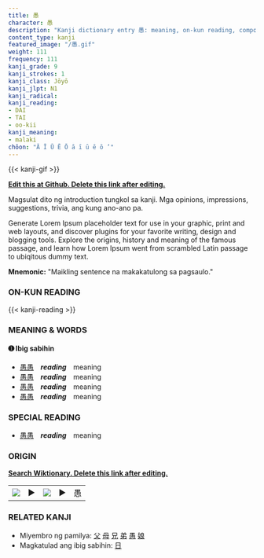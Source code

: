 ```yaml
---
title: 愚
character: 愚
description: "Kanji dictionary entry 愚: meaning, on-kun reading, compounds, origin, related kanji"
content_type: kanji
featured_image: "/愚.gif"
weight: 111
frequency: 111
kanji_grade: 9
kanji_strokes: 1
kanji_class: Jōyō
kanji_jlpt: N1
kanji_radical: 
kanji_reading: 
- DAI
- TAI
- oo-kii
kanji_meaning:
- malaki
chōon: "Ā Ī Ū Ē Ō ā ī ū ē ō ’"
---
```

[//]: # (Don't edit the line below. Kanji animated GIF code is automatically generated.)
{{< kanji-gif >}}

[//]: # (Edit below this line.)

**[Edit this at Github. Delete this link after editing.](https://github.com/tim0g/tim/tree/main/content/kanji/愚/index.md)**

Magsulat dito ng introduction tungkol sa kanji. Mga opinions, impressions, suggestions, trivia, ang kung ano-ano pa.

Generate Lorem Ipsum placeholder text for use in your graphic, print and web layouts, and discover plugins for your favorite writing, design and blogging tools. Explore the origins, history and meaning of the famous passage, and learn how Lorem Ipsum went from scrambled Latin passage to ubiqitous dummy text.
 
**Mnemonic:** "Maikling sentence na makakatulong sa pagsaulo."

### ON-KUN READING

[//]: # (Don't edit the line below. ON-KUN READING code is automatically generated.)
{{< kanji-reading >}}

### MEANING & WORDS

#### ➊ **Ibig sabihin**
  - [愚](../愚)[愚](../愚)　***reading***　meaning
  - [愚](../愚)[愚](../愚)　***reading***　meaning
  - [愚](../愚)[愚](../愚)　***reading***　meaning
  - [愚](../愚)[愚](../愚)　***reading***　meaning

### SPECIAL READING
  - [愚](../愚)[愚](../愚)　***reading***　meaning

### ORIGIN

**[Search Wiktionary. Delete this link after editing.](https://wiktionary.org/wiki/愚)**
<table class="kanji-table"><tr><td>
<img src="60px-愚-bronze.svg.png">
</td><td>▶</td><td>
<img src="60px-愚-oracle.svg.png">
</td><td>▶</td>
<td class="kanji-origin">愚</td>
</tr></table>

### RELATED KANJI
- Miyembro ng pamilya: [父](../父) [母](../母) [兄](../兄) [弟](../弟) [愚](../愚) [娘](../娘)
- Magkatulad ang ibig sabihin: [日](../日)

